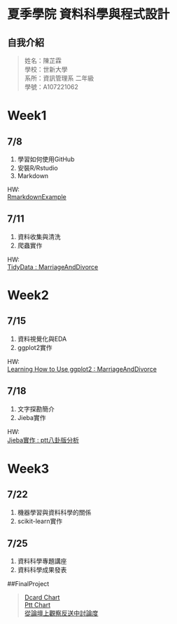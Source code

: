 # 夏季學院 資料科學與程式設計
## 自我介紹
> 姓名：陳芷霖 <br />
> 學校：世新大學 <br />
> 系所：資訊管理系 二年級 <br />
> 學號：A107221062 <br />

# Week1 
## 7/8
1. 學習如何使用GitHub <br />
2. 安裝R/Rstudio<br />
3. Markdown<br />

HW: <br />
[RmarkdownExample](https://anniechen1226.github.io/RClassRepository/Week1/RMarkdownExample.html)
## 7/11
1. 資料收集與清洗<br />
2. 爬蟲實作<br />

HW: <br />
[TidyData : MarriageAndDivorce](https://anniechen1226.github.io/RClassRepository/Week1/MarriageAndDivorce.html)
# Week2
## 7/15
1. 資料視覺化與EDA<br />
2. ggplot2實作<br />

HW: <br />
[Learning How to Use ggplot2 : MarriageAndDivorce](https://anniechen1226.github.io/RClassRepository/Week2/20190715/MarriageAndDivorce.html)
## 7/18
1. 文字探勘簡介 <br />
2. Jieba實作 <br />

HW: <br />
[Jieba實作 : ptt八卦版分析](https://anniechen1226.github.io/RClassRepository/Week2/20190718/pttAllData.html)
# Week3
## 7/22
1. 機器學習與資料科學的關係 <br />
2. scikit-learn實作 <br />
## 7/25
1. 資料科學專題講座 <br />
2. 資料科學成果發表 <br />

##FinalProject <br />
>[Dcard Chart](https://anniechen1226.github.io/RClassRepository/Final_Project/Chart4DcardData.html)<br />
>[Ptt Chart](https://anniechen1226.github.io/RClassRepository/Final_Project/Chart4PttData.html)<br />
>[從論壇上觀察反送中討論度](https://anniechen1226.github.io/RClassRepository/Final_Project/從論壇分析台灣人對反送中的討論度.pdf)<br />



